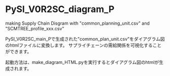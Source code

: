# PySI_V0R2SC_diagram_P
making Supply Chain Disgram with "common_planning_unit.csv" and "SCMTREE_profile_xxx.csv"

PySI_V0R2SC_main_Pで生成された"common_plan_unit.csv"をダイアグラム図のhtmlファイルに変換します。
サプライチェーンの需給関係を可視化することができます。

起動方法は、make_diagram_HTML.pyを実行するとダイアグラム図のhtmlが生成されます。
